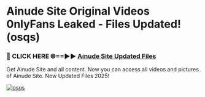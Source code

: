 # Ainude Site Original Videos 0nlyFans Leaked - Files Updated! (osqs)

<h3>🔴 CLICK HERE 🌐==►► <a href="https://tinyurl.com/y5r63du9" rel="nofollow">Ainude Site Updated Files</a></h3>

Get Ainude Site and all content. Now you can access all videos and pictures of Ainude Site. New Updated Files 2025!

[![osqs](https://i.imgur.com/UVo9nyh.gif)](https://tinyurl.com/y5r63du9)